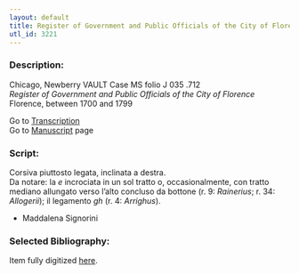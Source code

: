 ```yaml
---
layout: default
title: Register of Government and Public Officials of the City of Florence
utl_id: 3221
---
```


###  Description:

Chicago, Newberry VAULT Case MS folio J 035 .712<br>
_Register of Government and Public Officials of the City of Florence_<br>
Florence, between 1700 and 1799

Go to [Transcription](https://centerfordigitalhumanities.github.io/Newberry-Italian-paleography/transcriptions/051)<br>
Go to [Manuscript](https://centerfordigitalhumanities.github.io/Newberry-Italian-paleography/www/record.html?id=051) page 

###  Script:

Corsiva piuttosto legata, inclinata a destra.<br>
Da notare: la _e_ incrociata in un sol tratto o, occasionalmente, con tratto mediano allungato verso l’alto concluso da bottone (r. 9: _Rainerius_; r. 34: _Allogerii_); il legamento _gh_ (r. 4: _Arrighus_).<br>
- Maddalena Signorini

###  Selected Bibliography:

Item fully digitized [here](http://digcoll.newberry.org/#/item/ia-case_ms_j035_712).

